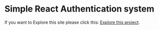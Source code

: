 # Simple React Authentication system

If you want to Explore this site please click this: [Explore this project](https://cranky-saha-0095bd.netlify.app/).
